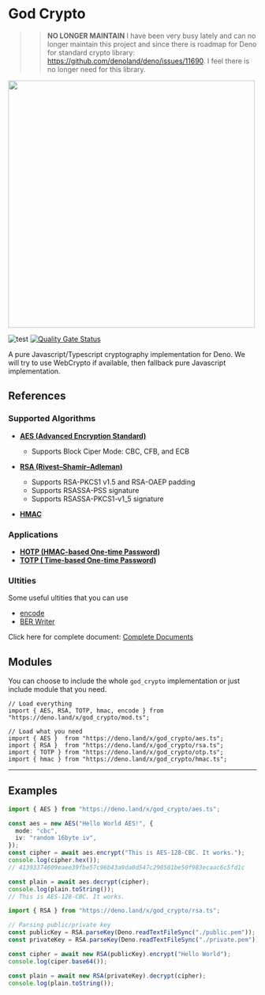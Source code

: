 # God Crypto

>> **NO LONGER MAINTAIN**
>> I have been very busy lately and can no longer maintain this project and since there is roadmap for Deno for standard crypto library: https://github.com/denoland/deno/issues/11690. I feel there is no longer need for this library.

<img src="https://repository-images.githubusercontent.com/285578879/a09a9880-e179-11ea-9b30-42d45ee638c1" width="500px">

![test](https://github.com/invisal/god-crypto/workflows/test//badge.svg)
[![Quality Gate Status](https://sonarcloud.io/api/project_badges/measure?project=invisal_god_crypto&metric=alert_status)](https://sonarcloud.io/dashboard?id=invisal_god_crypto)

A pure Javascript/Typescript cryptography implementation for Deno. We will try to use WebCrypto if available, then fallback pure Javascript implementation.

## References

### Supported Algorithms

- [**AES (Advanced Encryption Standard)**](https://github.com/invisal/god_crypto/wiki/AES)

  - Supports Block Ciper Mode: CBC, CFB, and ECB

- [**RSA (Rivest–Shamir–Adleman)**](https://github.com/invisal/god_crypto/wiki/RSA)

  - Supports RSA-PKCS1 v1.5 and RSA-OAEP padding
  - Supports RSASSA-PSS signature
  - Supports RSASSA-PKCS1-v1_5 signature

- [**HMAC**](https://github.com/invisal/god_crypto/wiki/HMAC)

### Applications

- [**HOTP (HMAC-based One-time Password)**](https://github.com/invisal/god_crypto/wiki/HOTP)
- [**TOTP (
  Time-based One-time Password)**](https://github.com/invisal/god_crypto/wiki/TOTP)

### Ultities

Some useful ultities that you can use

- [encode](https://github.com/invisal/god_crypto/wiki/encode)
- [BER Writer](https://github.com/invisal/god_crypto/wiki/BER)

Click here for complete document: [Complete Documents](https://github.com/invisal/god_crypto/wiki)

## Modules

You can choose to include the whole `god_crypto` implementation or just include module that you need.

```
// Load everything
import { AES, RSA, TOTP, hmac, encode } from "https://deno.land/x/god_crypto/mod.ts";

// Load what you need
import { AES }  from "https://deno.land/x/god_crypto/aes.ts";
import { RSA }  from "https://deno.land/x/god_crypto/rsa.ts";
import { TOTP } from "https://deno.land/x/god_crypto/otp.ts";
import { hmac } from "https://deno.land/x/god_crypto/hmac.ts";
```

---

## Examples

```typescript
import { AES } from "https://deno.land/x/god_crypto/aes.ts";

const aes = new AES("Hello World AES!", {
  mode: "cbc",
  iv: "random 16byte iv",
});
const cipher = await aes.encrypt("This is AES-128-CBC. It works.");
console.log(cipher.hex());
// 41393374609eaee39fbe57c96b43a9da0d547c290501be50f983ecaac6c5fd1c

const plain = await aes.decrypt(cipher);
console.log(plain.toString());
// This is AES-128-CBC. It works.
```

```typescript
import { RSA } from "https://deno.land/x/god_crypto/rsa.ts";

// Parsing public/private key
const publicKey = RSA.parseKey(Deno.readTextFileSync("./public.pem"));
const privateKey = RSA.parseKey(Deno.readTextFileSync("./private.pem"));

const cipher = await new RSA(publicKey).encrypt("Hello World");
console.log(ciper.base64());

const plain = await new RSA(privateKey).decrypt(cipher);
console.log(plain.toString());
```
